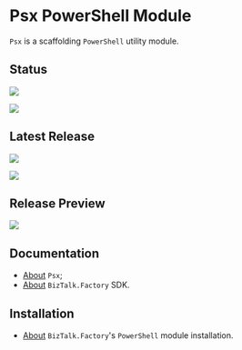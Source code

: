 ﻿# Psx PowerShell Module

`Psx` is a scaffolding `PowerShell` utility module.

## Status

<!-- pipeline ci whatever branch build passing  -->

[![][pipeline.ci.badge]][pipeline.ci]

[![][pipeline.mr.badge]][pipeline.mr]

## Latest Release

<!-- build passing (mr pipeline)  -->

[![][module.badge]][module]

[![][release.badge]][release]

## Release Preview

<!-- build passing (ci on master pipeline)  -->

[![][module.preview.badge]][module.preview]

## Documentation

- [About][doc.this] `Psx`;
- [About][doc.main] `BizTalk.Factory` SDK.

## Installation

- [About][doc.install] `BizTalk.Factory`'s `PowerShell` module installation.

<!-- links -->

[doc.main]: https://www.stateless.be/ "BizTalk.Factory SDK"
[doc.this]: https://www.stateless.be/PowerShell/Module/Psx/ "Psx PowerShell Module"
[doc.install]: https://www.stateless.be/PowerShell/Module/Installation.html "PowerShell Module Installation"
[github]: https://github.com/icraftsoftware/Be.Stateless.PowerShell.Module.Psx "Be.Stateless.PowerShell.Module.Psx GitHub Repository"
[github.badge]: https://img.shields.io/static/v1?label=Repository&message=Be.Stateless.PowerShell.Module.Psx&logo=github
[pipeline.ci]: https://dev.azure.com/icraftsoftware/be.stateless/_build/latest?definitionId=21&branchName=master "Azure DevOps Continuous Integration Build Pipeline"
[pipeline.ci.badge]: https://dev.azure.com/icraftsoftware/be.stateless/_apis/build/status/Be.Stateless.PowerShell.Module.Psx%20Continuous%20Integration?branchName=master&label=Continuous%20Integration%20Build
[pipeline.mr]: https://dev.azure.com/icraftsoftware/be.stateless/_build/latest?definitionId=22&branchName=master "Azure DevOps Release Build Pipeline"
[pipeline.mr.badge]: https://dev.azure.com/icraftsoftware/be.stateless/_apis/build/status/Be.Stateless.PowerShell.Module.Psx%20Manual%20Release?branchName=master&label=Manual%20Release%20Build
[module.preview]: https://dev.azure.com/icraftsoftware/be.stateless/_packaging?_a=package&feed=BizTalk.Factory.Preview&package=Psx&protocolType=NuGet "Psx PowerShell Module Preview"
[module.preview.badge]: https://badge-factory.azurewebsites.net/package/icraftsoftware/be.stateless/BizTalk.Factory.Preview/Psx?logo=powershell
[module]: https://www.powershellgallery.com/packages/Psx "Psx PowerShell Module"
[module.badge]: https://img.shields.io/powershellgallery/v/Psx.svg?label=Psx&style=flat&logo=powershell
[release]: https://github.com/icraftsoftware/Be.Stateless.PowerShell.Module.Psx/releases/latest "Be.Stateless.PowerShell.Module.Psx GitHub Release"
[release.badge]: https://img.shields.io/github/v/release/icraftsoftware/Be.Stateless.PowerShell.Module.Psx?label=Release&logo=github
